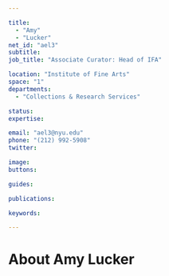 ```yaml
---

title:
  - "Amy"
  - "Lucker"
net_id: "ael3"
subtitle: 
job_title: "Associate Curator: Head of IFA"

location: "Institute of Fine Arts"
space: "1"
departments:
  - "Collections & Research Services"

status: 
expertise:

email: "ael3@nyu.edu"
phone: "(212) 992-5908"
twitter: 

image: 
buttons:

guides:

publications:

keywords:

---
```


# About Amy Lucker


